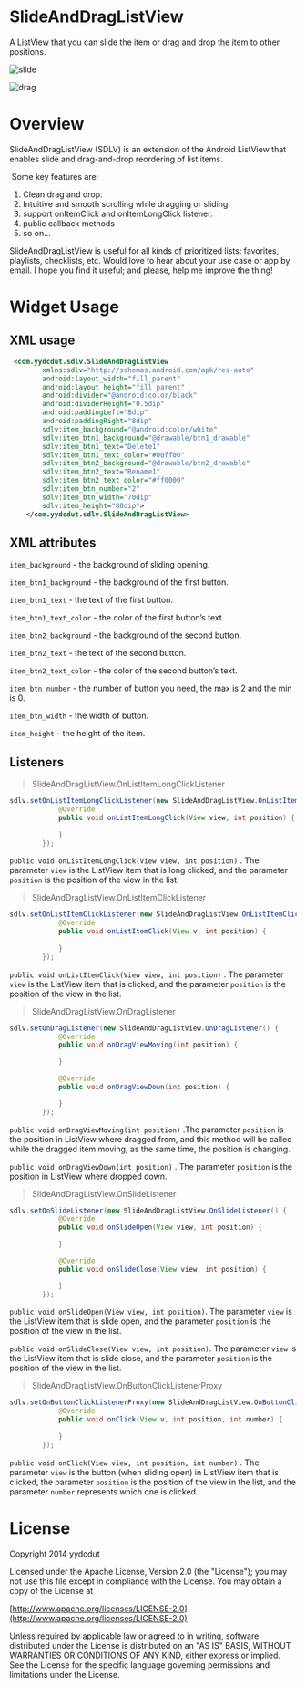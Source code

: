 # SlideAndDragListView

A ListView that you can slide the item or drag and drop the item to other positions.

![slide](https://raw.githubusercontent.com/yydcdut/SlideAndDragListView/master/gif/slide.gif)

![drag](https://raw.githubusercontent.com/yydcdut/SlideAndDragListView/master/gif/drag.gif)

# Overview

SlideAndDragListView (SDLV) is an extension of the Android ListView that enables slide and drag-and-drop reordering of list items.

 Some key features are:

1. Clean drag and drop.
2. Intuitive and smooth scrolling while dragging or sliding.
3. support onItemClick and onItemLongClick listener.
4. public callback methods
5. so on...

SlideAndDragListView is useful for all kinds of prioritized lists: favorites, playlists, checklists, etc. Would love to hear about your use case or app by email. I hope you find it useful; and please, help me improve the thing!

# Widget Usage

## XML usage

``` xml
 <com.yydcdut.sdlv.SlideAndDragListView
        xmlns:sdlv="http://schemas.android.com/apk/res-auto"
        android:layout_width="fill_parent"
        android:layout_height="fill_parent"
        android:divider="@android:color/black"
        android:dividerHeight="0.5dip"
        android:paddingLeft="8dip"
        android:paddingRight="8dip"
        sdlv:item_background="@android:color/white"
        sdlv:item_btn1_background="@drawable/btn1_drawable"
        sdlv:item_btn1_text="Delete1"
        sdlv:item_btn1_text_color="#00ff00"
        sdlv:item_btn2_background="@drawable/btn2_drawable"
        sdlv:item_btn2_text="Rename1"
        sdlv:item_btn2_text_color="#ff0000"
        sdlv:item_btn_number="2"
        sdlv:item_btn_width="70dip"
        sdlv:item_height="80dip">
    </com.yydcdut.sdlv.SlideAndDragListView>
```

## XML attributes

`item_background` - the background of sliding opening.

`item_btn1_background` - the background of the first button.

`item_btn1_text` - the text of the first button.

`item_btn1_text_color` - the color of the first button’s text.

`item_btn2_background` - the background of the second button.

`item_btn2_text` - the text of the second button.

`item_btn2_text_color` - the color of the second button’s text.

`item_btn_number` - the number of button you need, the max is 2 and the min is 0.

`item_btn_width` - the width of button.

`item_height` - the height of the item.

## Listeners

> SlideAndDragListView.OnListItemLongClickListener

``` java
sdlv.setOnListItemLongClickListener(new SlideAndDragListView.OnListItemLongClickListener() {
            @Override
            public void onListItemLongClick(View view, int position) {
                
            }
        });
```

`public void onListItemLongClick(View view, int position)` . The parameter `view` is the ListView item that is long clicked, and the parameter `position` is the position of the view in the list.

> SlideAndDragListView.OnListItemClickListener

``` java
sdlv.setOnListItemClickListener(new SlideAndDragListView.OnListItemClickListener() {
            @Override
            public void onListItemClick(View v, int position) {
                
            }
        });
```

`public void onListItemClick(View view, int position)` . The parameter `view` is the ListView item that is clicked, and the parameter `position` is the position of the view in the list.

> SlideAndDragListView.OnDragListener

``` java
sdlv.setOnDragListener(new SlideAndDragListView.OnDragListener() {
            @Override
            public void onDragViewMoving(int position) {
                
            }

            @Override
            public void onDragViewDown(int position) {

            }
        });
```

`public void onDragViewMoving(int position)` .The parameter `position` is the position in ListView where dragged from, and this method will be called while the dragged item moving, as the same time, the position is changing.

`public void onDragViewDown(int position)` . The parameter `position` is the position in ListView where dropped down.

> SlideAndDragListView.OnSlideListener

``` java
sdlv.setOnSlideListener(new SlideAndDragListView.OnSlideListener() {
            @Override
            public void onSlideOpen(View view, int position) {
                
            }

            @Override
            public void onSlideClose(View view, int position) {

            }
        });
```

`public void onSlideOpen(View view, int position)`. The parameter `view` is the ListView item that is slide open, and the parameter `position` is the position of the view in the list.

`public void onSlideClose(View view, int position)`. The parameter `view` is the ListView item that is slide close, and the parameter `position` is the position of the view in the list.

> SlideAndDragListView.OnButtonClickListenerProxy

``` java
sdlv.setOnButtonClickListenerProxy(new SlideAndDragListView.OnButtonClickListenerProxy() {
            @Override
            public void onClick(View v, int position, int number) {
                
            }
        });
```

`public void onClick(View view, int position, int number)` . The parameter `view` is the button (when sliding open) in ListView item that is clicked, the parameter `position` is the position of the view in the list, and the parameter `number` represents which one is clicked. 

# License

Copyright 2014 yydcdut

Licensed under the Apache License, Version 2.0 (the "License"); you may not use this file except in compliance with the License. You may obtain a copy of the License at

[http://www.apache.org/licenses/LICENSE-2.0](http://www.apache.org/licenses/LICENSE-2.0)

Unless required by applicable law or agreed to in writing, software distributed under the License is distributed on an "AS IS" BASIS, WITHOUT WARRANTIES OR CONDITIONS OF ANY KIND, either express or implied. See the License for the specific language governing permissions and limitations under the License.

